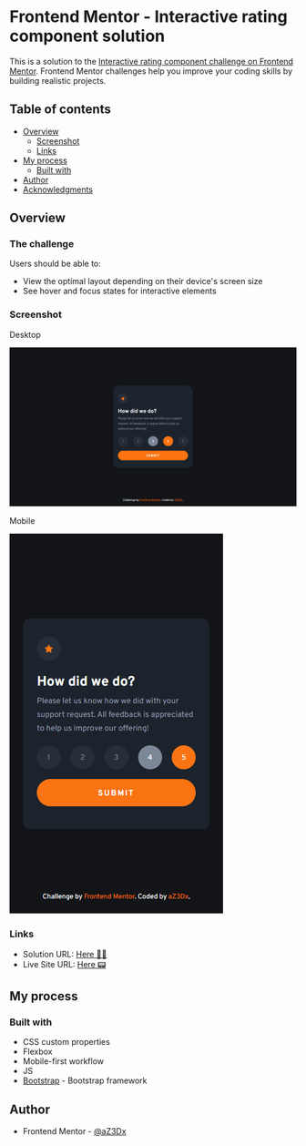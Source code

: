 # Frontend Mentor - Interactive rating component solution

This is a solution to the [Interactive rating component challenge on Frontend Mentor](https://www.frontendmentor.io/challenges/interactive-rating-component-koxpeBUmI). Frontend Mentor challenges help you improve your coding skills by building realistic projects. 

## Table of contents

- [Overview](#overview)
  - [Screenshot](#screenshot)
  - [Links](#links)
- [My process](#my-process)
  - [Built with](#built-with)
- [Author](#author)
- [Acknowledgments](#acknowledgments)

## Overview

### The challenge

Users should be able to:

- View the optimal layout depending on their device's screen size
- See hover and focus states for interactive elements

### Screenshot

Desktop

![](design/my-desktop-design.png)

Mobile

![](design/my-mobile-design.png)

### Links

- Solution URL: [Here 🐱‍👤](https://github.com/aZ3Dx/interactive-rating-component-main)
- Live Site URL: [Here 📟](https://az3dx.github.io/interactive-rating-component-main/)

## My process

### Built with

- CSS custom properties
- Flexbox
- Mobile-first workflow
- JS
- [Bootstrap](https://getbootstrap.com/) - Bootstrap framework

## Author

- Frontend Mentor - [@aZ3Dx](https://www.frontendmentor.io/profile/aZ3Dx)